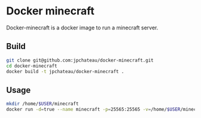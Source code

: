 Docker minecraft
================

Docker-minecraft is a docker image to run a minecraft server.

## Build

```bash
git clone git@github.com:jpchateau/docker-minecraft.git
cd docker-minecraft
docker build -t jpchateau/docker-minecraft .
```

## Usage

```bash
mkdir /home/$USER/minecraft
docker run -d=true --name minecraft -p=25565:25565 -v=/home/$USER/minecraft:/data jpchateau/docker-minecraft
```
